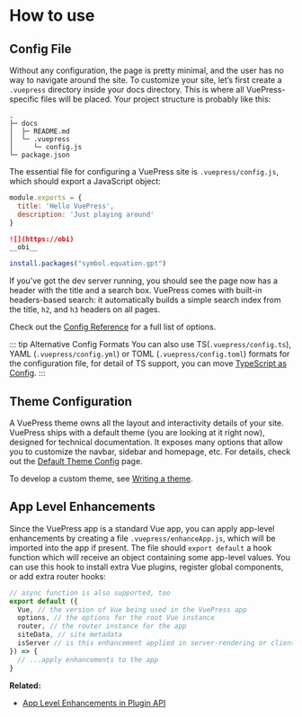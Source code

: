 # How to use

## Config File

Without any configuration, the page is pretty minimal, and the user has no way to navigate around the site. To customize your site, let’s first create a `.vuepress` directory inside your docs directory. This is where all VuePress-specific files will be placed. Your project structure is probably like this:

```
.
├─ docs
│  ├─ README.md
│  └─ .vuepress
│     └─ config.js
└─ package.json
```

The essential file for configuring a VuePress site is `.vuepress/config.js`, which should export a JavaScript object:

``` js
module.exports = {
  title: 'Hello VuePress',
  description: 'Just playing around'
}
```
```md
![](https://obi)
__obi__
```
```r
install.packages("symbol.equation.gpt")
```

If you’ve got the dev server running, you should see the page now has a header with the title and a search box. VuePress comes with built-in headers-based search: it automatically builds a simple search index from the title, `h2`, and `h3` headers on all pages.

Check out the [Config Reference](../config/README.md) for a full list of options.

::: tip Alternative Config Formats
You can also use TS(`.vuepress/config.ts`), YAML (`.vuepress/config.yml`) or TOML (`.vuepress/config.toml`) formats for the configuration file, for detail of TS support, you can move [TypeScript as Config](./typescript-as-config.md).
:::

## Theme Configuration

A VuePress theme owns all the layout and interactivity details of your site. VuePress ships with a default theme (you are looking at it right now), designed for technical documentation. It exposes many options that allow you to customize the navbar, sidebar and homepage, etc. For details, check out the [Default Theme Config](../theme/default-theme-config.md) page.

To develop a custom theme, see [Writing a theme](../theme/writing-a-theme.md).

## App Level Enhancements

Since the VuePress app is a standard Vue app, you can apply app-level enhancements by creating a file `.vuepress/enhanceApp.js`, which will be imported into the app if present. The file should `export default` a hook function which will receive an object containing some app-level values. You can use this hook to install extra Vue plugins, register global components, or add extra router hooks:

``` js
// async function is also supported, too
export default ({
  Vue, // the version of Vue being used in the VuePress app
  options, // the options for the root Vue instance
  router, // the router instance for the app
  siteData, // site metadata
  isServer // is this enhancement applied in server-rendering or client
}) => {
  // ...apply enhancements to the app
}
```

**Related:**

- [App Level Enhancements in Plugin API](../plugin/option-api.md#enhanceappfiles)
